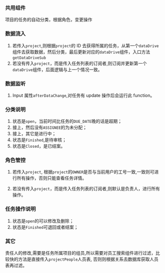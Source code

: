 ### 共用组件

项目的任务的自动分类，根据角色，变更操作

### 数据流入

1.  若传入`project`,则根据`project`的 ID 去获得所属的任务，从第一个`dataDrive`组件去获取数据，然后分类，最后更新对应的`dataDrive`组件，入口方法`getDataDriveSub`
2.  若没有传入`project`，而是传入任务列表的订阅者,则订阅并更新第一个`dataDrive`组件，后面逻辑与上一个情况一致。

### 数据监听

1.  Input 属性`afterDataChange`,对任务有 update 操作后会运行此 function。

### 分类说明

1.  状态是`open`，当前时间比任务的`DUE_DATE`晚的话是超期；
2.  接上，然后没有`ASSIGNEE`的为未分配；
3.  接上，其它是进行中；
4.  状态是`Finished`,是待审核；
5.  状态是`Closed`，是已结案。

### 角色管控

1.  若传入`project`, 根据`project`的`OWNER`是否与当前用户的工号一致,一致则可进行所有操作，否则只能查看任务详情。

2.  若没有传入`project`，而是传入任务列表的订阅者,则默认是负责人，进行所有操作。

### 任务操作说明

1.  状态是`open`的可以修改及删除；
2.  状态是`Finished`可退回或者结案；

### 其它

责任人的修改,需要是任务所属项目的组员,所以需要对员工搜索组件进行过滤，比较快的方法是直接传入`projectPeople`人员表, 否则则根据关系去数据库获取人员表再过滤。
